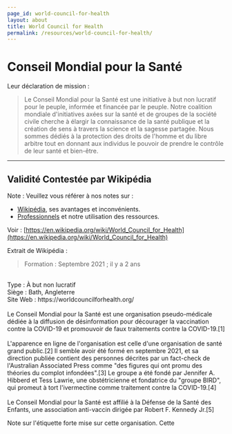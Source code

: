 ```yaml
---
page_id: world-council-for-health
layout: about
title: World Council for Health
permalink: /resources/world-council-for-health/
---
```



# Conseil Mondial pour la Santé

Leur déclaration de mission :
> Le Conseil Mondial pour la Santé est une initiative à but non lucratif pour le peuple, informée et financée par le peuple. Notre coalition mondiale d'initiatives axées sur la santé et de groupes de la société civile cherche à élargir la connaissance de la santé publique et la création de sens à travers la science et la sagesse partagée. Nous sommes dédiés à la protection des droits de l'homme et du libre arbitre tout en donnant aux individus le pouvoir de prendre le contrôle de leur santé et bien-être.

---
## Validité Contestée par Wikipédia

Note : Veuillez vous référer à nos notes sur :
- [Wikipédia](/ressources/wikipedia), ses avantages et inconvénients.
- [Professionnels](/ressources/professionnels/) et notre utilisation des ressources.

Voir : [https://en.wikipedia.org/wiki/World_Council_for_Health](https://en.wikipedia.org/wiki/World_Council_for_Health)

Extrait de Wikipédia :

> Formation : Septembre 2021 ; il y a 2 ans
<br>
Type : À but non lucratif
<br>
Siège : Bath, Angleterre
<br>
Site Web : https://worldcouncilforhealth.org/
<br><br>
Le Conseil Mondial pour la Santé est une organisation pseudo-médicale dédiée à la diffusion de désinformation pour décourager la vaccination contre la COVID-19 et promouvoir de faux traitements contre la COVID-19.[1]
<br><br>
L'apparence en ligne de l'organisation est celle d'une organisation de santé grand public.[2] Il semble avoir été formé en septembre 2021, et sa direction publiée contient des personnes décrites par un fact-check de l'Australian Associated Press comme "des figures qui ont promu des théories du complot infondées".[3] Le groupe a été fondé par Jennifer A. Hibberd et Tess Lawrie, une obstétricienne et fondatrice du "groupe BIRD", qui promeut à tort l'ivermectine comme traitement contre la COVID-19.[4]
<br><br>
Le Conseil Mondial pour la Santé est affilié à la Défense de la Santé des Enfants, une association anti-vaccin dirigée par Robert F. Kennedy Jr.[5]

Note sur l'étiquette forte mise sur cette organisation. Cette
